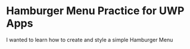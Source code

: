 # Hamburger Menu Practice for UWP Apps

I wanted to learn how to create and style a simple Hamburger Menu